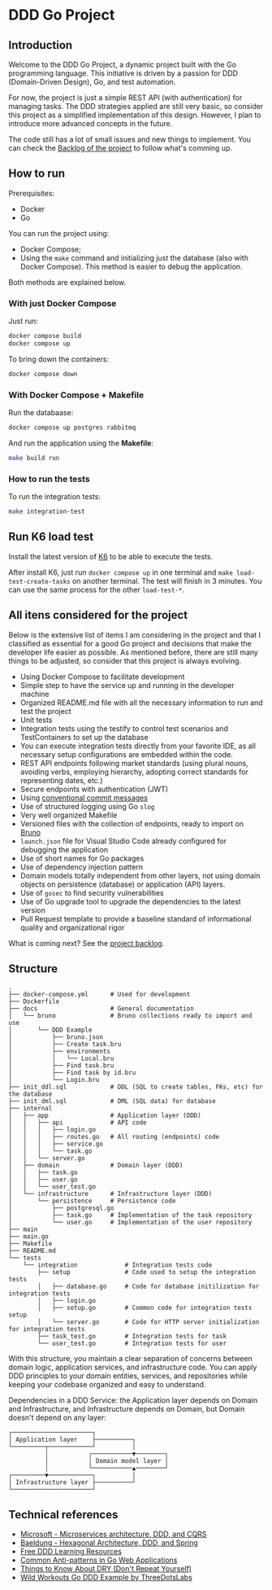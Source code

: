 # DDD Go Project

## Introduction

Welcome to the DDD Go Project, a dynamic project built with the Go programming language. This initiative is driven by a passion for DDD (Domain-Driven Design), Go, and test automation. 

For now, the project is just a simple REST API (with authentication) for managing tasks. The DDD strategies applied are still very basic, so consider this project as a simplified implementation of this design. However, I plan to introduce more advanced concepts in the future.

The code still has a lot of small issues and new things to implement. You can check the [Backlog of the project](https://github.com/users/dherik/projects/1) to follow what's comming up.

## How to run

Prerequisites:
- Docker
- Go

You can run the project using:
- Docker Compose;
- Using the `make` command and initializing just the database (also with Docker Compose). This method is easier to debug the application.

Both methods are explained below.

### With just Docker Compose

Just run:

```sh
docker compose build
docker compose up
```

To bring down the containers:

```sh
docker compose down
```

### With Docker Compose + Makefile

Run the databaase:

```sh
docker compose up postgres rabbitmq
```

And run the application using the **Makefile**:

```sh
make build run
```

### How to run the tests

To run the integration tests:

```sh
make integration-test
```

## Run K6 load test

Install the latest version of [K6](https://github.com/grafana/k6/) to be able to execute the tests.

After install K6, just run `docker compose up` in one terminal and `make load-test-create-tasks` on another terminal. The test will finish in 3 minutes. You can use the same process for the other `load-test-*`.

## All itens considered for the project

Below is the extensive list of items I am considering in the project and that I classified as essential for a good Go project and decisions that make the developer life easier as possible. As mentioned before, there are still many things to be adjusted, so consider that this project is always evolving.

- Using Docker Compose to facilitate development
- Simple step to have the service up and running in the developer machine
- Organized README.md file with all the necessary information to run and test the project
- Unit tests
- Integration tests using the testify to control test scenarios and TestContainers to set up the database
- You can execute integration tests directly from your favorite IDE, as all necessary setup configurations are embedded within the code.
- REST API endpoints following market standards (using plural nouns, avoiding verbs, employing hierarchy, adopting correct standards for representing dates, etc.)
- Secure endpoints with authentication (JWT)
- Using [conventional commit messages](https://www.conventionalcommits.org/en/v1.0.0/)
- Use of structured logging using Go `slog`
- Very well organized Makefile
- Versioned files with the collection of endpoints, ready to import on [Bruno](https://www.usebruno.com)
- `launch.json` file for Visual Studio Code already configured for debugging the application
- Use of short names for Go packages
- Use of dependency injection pattern
- Domain models totally independent from other layers, not using domain objects on persistence (database) or application (API) layers.
- Use of `gosec` to find security vulnerabilities
- Use of Go upgrade tool to upgrade the dependencies to the latest version
- Pull Request template to provide a baseline standard of informational quality and organizational rigor

What is coming next? See the [project backlog](https://github.com/users/dherik/projects/1/views/1?layout=board).

## Structure

```
.
├── docker-compose.yml      # Used for development
├── Dockerfile
├── docs                    # General documentation
│   └── bruno               # Bruno collections ready to import and use
│       └── DDD Example
│           ├── bruno.json
│           ├── Create task.bru
│           ├── environments
│           │   └── Local.bru
│           ├── Find task.bru
│           ├── Find task by id.bru
│           └── Login.bru
├── init_ddl.sql            # DDL (SQL to create tables, FKs, etc) for the database
├── init_dml.sql            # DML (SQL data) for database
├── internal
│   ├── app                 # Application layer (DDD)
│   │   ├── api             # API code
│   │   │   ├── login.go
│   │   │   ├── routes.go   # All routing (endpoints) code 
│   │   │   ├── service.go
│   │   │   └── task.go
│   │   └── server.go
│   ├── domain              # Domain layer (DDD)
│   │   ├── task.go
│   │   ├── user.go
│   │   └── user_test.go
│   └── infrastructure      # Infrastructure layer (DDD)
│       └── persistence     # Persistence code
│           ├── postgresql.go
│           ├── task.go     # Implementation of the task repository
│           └── user.go     # Implementation of the user repository
├── main
├── main.go
├── Makefile
├── README.md
└── tests
    └── integration             # Integration tests code 
        ├── setup               # Code used to setup the integration tests
        │   ├── database.go     # Code for database initilization for integration tests
        │   ├── login.go        
        │   ├── setup.go        # Common code for integration tests setup
        │   └── server.go       # Code for HTTP server initialization for integration tests
        ├── task_test.go        # Integration tests for task
        └── user_test.go        # Integration tests for user

```

With this structure, you maintain a clear separation of concerns between domain logic, application services, and infrastructure code. You can apply DDD principles to your domain entities, services, and repositories while keeping your codebase organized and easy to understand.

Dependencies in a DDD Service: the Application layer depends on Domain and Infrastructure, and Infrastructure depends on Domain, but Domain doesn't depend on any layer:

```
┌──────────────────────┐
│ Application layer    ├──────────┐
└─────────┬────────────┘          │
          │           ┌───────────▼────────┐
          │           │ Domain model layer │
          │           └───────────▲────────┘
┌─────────▼────────────┐          │
│ Infrastructure layer ├──────────┘
└──────────────────────┘
```

## Technical references

- [Microsoft - Microservices architecture, DDD, and CQRS](https://learn.microsoft.com/en-us/dotnet/architecture/microservices/microservice-ddd-cqrs-patterns/ddd-oriented-microservice)
- [Baeldung - Hexagonal Architecture, DDD, and Spring](https://www.baeldung.com/hexagonal-architecture-ddd-spring)
- [Free DDD Learning Resources](https://github.com/ddd-crew/free-ddd-learning-resources)
- [Common Anti-patterns in Go Web Applications](https://threedots.tech/post/common-anti-patterns-in-go-web-applications/)
- [Things to Know About DRY (Don't Repeat Yourself)](https://threedots.tech/post/things-to-know-about-dry/)
- [Wild Workouts Go DDD Example by ThreeDotsLabs](https://github.com/ThreeDotsLabs/wild-workouts-go-ddd-example)
